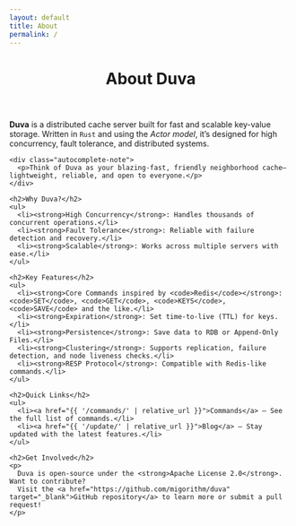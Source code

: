 ```yaml
---
layout: default
title: About
permalink: /
---
```


<div class="content">
  <header>
    <h1>About Duva</h1>
  </header>

  <main>
    <p>
      <strong>Duva</strong> is a distributed cache server built for fast and scalable key-value storage.
      Written in <code>Rust</code> and using the <em>Actor model</em>, it’s designed for high concurrency,
      fault tolerance, and distributed systems.
    </p>

    <div class="autocomplete-note">
      <p>Think of Duva as your blazing-fast, friendly neighborhood cache—lightweight, reliable, and open to everyone.</p>
    </div>

    <h2>Why Duva?</h2>
    <ul>
      <li><strong>High Concurrency</strong>: Handles thousands of concurrent operations.</li>
      <li><strong>Fault Tolerance</strong>: Reliable with failure detection and recovery.</li>
      <li><strong>Scalable</strong>: Works across multiple servers with ease.</li>
    </ul>

    <h2>Key Features</h2>
    <ul>
      <li><strong>Core Commands inspired by <code>Redis</code></strong>: <code>SET</code>, <code>GET</code>, <code>KEYS</code>, <code>SAVE</code> and the like.</li>
      <li><strong>Expiration</strong>: Set time-to-live (TTL) for keys.</li>
      <li><strong>Persistence</strong>: Save data to RDB or Append-Only Files.</li>
      <li><strong>Clustering</strong>: Supports replication, failure detection, and node liveness checks.</li>
      <li><strong>RESP Protocol</strong>: Compatible with Redis-like commands.</li>
    </ul>

    <h2>Quick Links</h2>
    <ul>
      <li><a href="{{ '/commands/' | relative_url }}">Commands</a> – See the full list of commands.</li>
      <li><a href="{{ '/update/' | relative_url }}">Blog</a> – Stay updated with the latest features.</li>
    </ul>

    <h2>Get Involved</h2>
    <p>
      Duva is open-source under the <strong>Apache License 2.0</strong>. Want to contribute?
      Visit the <a href="https://github.com/migorithm/duva" target="_blank">GitHub repository</a> to learn more or submit a pull request!
    </p>
  </main>
</div>
